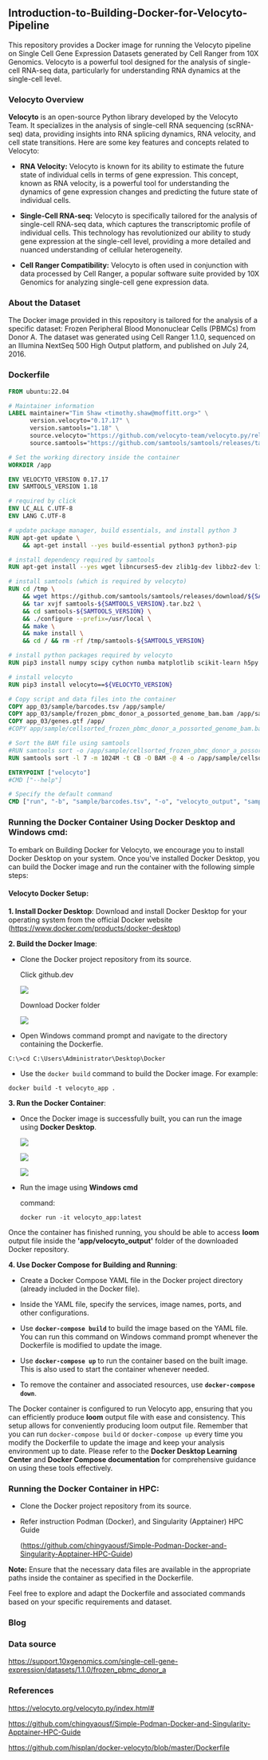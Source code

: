 ## **Introduction-to-Building-Docker-for-Velocyto-Pipeline**

This repository provides a Docker image for running the Velocyto pipeline on Single Cell Gene Expression Datasets generated by Cell Ranger from 10X Genomics. Velocyto is a powerful tool designed for the analysis of single-cell RNA-seq data, particularly for understanding RNA dynamics at the single-cell level.

### **Velocyto Overview**

**Velocyto** is an open-source Python library developed by the Velocyto Team. It specializes in the analysis of single-cell RNA sequencing (scRNA-seq) data, providing insights into RNA splicing dynamics, RNA velocity, and cell state transitions. Here are some key features and concepts related to Velocyto:

-   **RNA Velocity:** Velocyto is known for its ability to estimate the future state of individual cells in terms of gene expression. This concept, known as RNA velocity, is a powerful tool for understanding the dynamics of gene expression changes and predicting the future state of individual cells.

-   **Single-Cell RNA-seq:** Velocyto is specifically tailored for the analysis of single-cell RNA-seq data, which captures the transcriptomic profile of individual cells. This technology has revolutionized our ability to study gene expression at the single-cell level, providing a more detailed and nuanced understanding of cellular heterogeneity.

-   **Cell Ranger Compatibility:** Velocyto is often used in conjunction with data processed by Cell Ranger, a popular software suite provided by 10X Genomics for analyzing single-cell gene expression data.

### **About the Dataset**

The Docker image provided in this repository is tailored for the analysis of a specific dataset: Frozen Peripheral Blood Mononuclear Cells (PBMCs) from Donor A. The dataset was generated using Cell Ranger 1.1.0, sequenced on an Illumina NextSeq 500 High Output platform, and published on July 24, 2016.

### **Dockerfile**

``` dockerfile
FROM ubuntu:22.04

# Maintainer information
LABEL maintainer="Tim Shaw <timothy.shaw@moffitt.org>" \
      version.velocyto="0.17.17" \
      version.samtools="1.18" \
      source.velocyto="https://github.com/velocyto-team/velocyto.py/releases/tag/0.17.17" \
      source.samtools="https://github.com/samtools/samtools/releases/tag/1.18"

# Set the working directory inside the container
WORKDIR /app

ENV VELOCYTO_VERSION 0.17.17
ENV SAMTOOLS_VERSION 1.18

# required by click
ENV LC_ALL C.UTF-8
ENV LANG C.UTF-8

# update package manager, build essentials, and install python 3
RUN apt-get update \
    && apt-get install --yes build-essential python3 python3-pip

# install dependency required by samtools
RUN apt-get install --yes wget libncurses5-dev zlib1g-dev libbz2-dev liblzma-dev

# install samtools (which is required by velocyto)
RUN cd /tmp \
    && wget https://github.com/samtools/samtools/releases/download/${SAMTOOLS_VERSION}/samtools-${SAMTOOLS_VERSION}.tar.bz2 \
    && tar xvjf samtools-${SAMTOOLS_VERSION}.tar.bz2 \
    && cd samtools-${SAMTOOLS_VERSION} \
    && ./configure --prefix=/usr/local \
    && make \
    && make install \
    && cd / && rm -rf /tmp/samtools-${SAMTOOLS_VERSION}

# install python packages required by velocyto
RUN pip3 install numpy scipy cython numba matplotlib scikit-learn h5py click

# install velocyto
RUN pip3 install velocyto==${VELOCYTO_VERSION}

# Copy script and data files into the container
COPY app_03/sample/barcodes.tsv /app/sample/
COPY app_03/sample/frozen_pbmc_donor_a_possorted_genome_bam.bam /app/sample/
COPY app_03/genes.gtf /app/
#COPY app/sample/cellsorted_frozen_pbmc_donor_a_possorted_genome_bam.bam /app/sample/

# Sort the BAM file using samtools
#RUN samtools sort -o /app/sample/cellsorted_frozen_pbmc_donor_a_possorted_genome_bam.bam /app/sample/frozen_pbmc_donor_a_possorted_genome_bam.bam
RUN samtools sort -l 7 -m 1024M -t CB -O BAM -@ 4 -o /app/sample/cellsorted_frozen_pbmc_donor_a_possorted_genome_bam.bam /app/sample/frozen_pbmc_donor_a_possorted_genome_bam.bam

ENTRYPOINT ["velocyto"]
#CMD ["--help"]

# Specify the default command
CMD ["run", "-b", "sample/barcodes.tsv", "-o", "velocyto_output", "sample/frozen_pbmc_donor_a_possorted_genome_bam.bam", "genes.gtf"]
```

### **Running the Docker Container Using Docker Desktop and Windows cmd**:

To embark on Building Docker for Velocyto, we encourage you to install Docker Desktop on your system. Once you've installed Docker Desktop, you can build the Docker image and run the container with the following simple steps:

#### **Velocyto Docker Setup:**

**1. Install Docker Desktop**: Download and install Docker Desktop for your operating system from the official Docker website (<https://www.docker.com/products/docker-desktop>)

**2. Build the Docker Image**:

-   Clone the Docker project repository from its source.

    Click github.dev

    ![](https://github.com/chingyaousf/Introduction-to-Building-Docker-for-Velocyto-Pipeline/blob/main/data/Velocyto%20Docker%20Desktop%20images_01.png?raw=true)

    Download Docker folder

    ![](https://github.com/chingyaousf/Introduction-to-Building-Docker-for-Velocyto-Pipeline/blob/main/data/Velocyto%20Docker%20Desktop%20images_02.png?raw=true)

-   Open Windows command prompt and navigate to the directory containing the Dockerfie.

```         
C:\>cd C:\Users\Administrator\Desktop\Docker
```

-   Use the `docker build` command to build the Docker image. For example:

```         
docker build -t velocyto_app .
```

**3. Run the Docker Container**:

-   Once the Docker image is successfully built, you can run the image using **Docker Desktop**.

    ![](https://github.com/chingyaousf/Introduction-to-Building-Docker-for-Velocyto-Pipeline/blob/main/data/Velocyto%20Docker%20Desktop%20images_03.png?raw=true)

    ![](https://github.com/chingyaousf/Introduction-to-Building-Docker-for-Velocyto-Pipeline/blob/main/data/Velocyto%20Docker%20Desktop%20images_04.png?raw=true)

    ![](https://github.com/chingyaousf/Introduction-to-Building-Docker-for-Velocyto-Pipeline/blob/main/data/Velocyto%20Docker%20Desktop%20images_05.png?raw=true)

-   Run the image using **Windows cmd**

    command:

    ```         
    docker run -it velocyto_app:latest
    ```

Once the container has finished running, you should be able to access **loom** output file inside the **'app/velocyto_output'** folder of the downloaded Docker repository.

**4. Use Docker Compose for Building and Running**:

-   Create a Docker Compose YAML file in the Docker project directory (already included in the Docker file).

-   Inside the YAML file, specify the services, image names, ports, and other configurations.

-   Use **`docker-compose build`** to build the image based on the YAML file. You can run this command on Windows command prompt whenever the Dockerfile is modified to update the image.

-   Use **`docker-compose up`** to run the container based on the built image. This is also used to start the container whenever needed.

-   To remove the container and associated resources, use **`docker-compose down`**.

The Docker container is configured to run Velocyto app, ensuring that you can efficiently produce **loom** output file with ease and consistency. This setup allows for conveniently producing loom output file. Remember that you can run `docker-compose build` or `docker-compose up` every time you modify the Dockerfile to update the image and keep your analysis environment up to date. Please refer to the **Docker Desktop Learning Center** and **Docker Compose documentation** for comprehensive guidance on using these tools effectively.

### **Running the Docker Container in HPC**:

-   Clone the Docker project repository from its source.

-   Refer instruction Podman (Docker), and Singularity (Apptainer) HPC Guide

    (<https://github.com/chingyaousf/Simple-Podman-Docker-and-Singularity-Apptainer-HPC-Guide>)

**Note:** Ensure that the necessary data files are available in the appropriate paths inside the container as specified in the Dockerfile.

Feel free to explore and adapt the Dockerfile and associated commands based on your specific requirements and dataset.

### Blog

### Data source

<https://support.10xgenomics.com/single-cell-gene-expression/datasets/1.1.0/frozen_pbmc_donor_a>

### References

<https://velocyto.org/velocyto.py/index.html#>

<https://github.com/chingyaousf/Simple-Podman-Docker-and-Singularity-Apptainer-HPC-Guide>

<https://github.com/hisplan/docker-velocyto/blob/master/Dockerfile>
